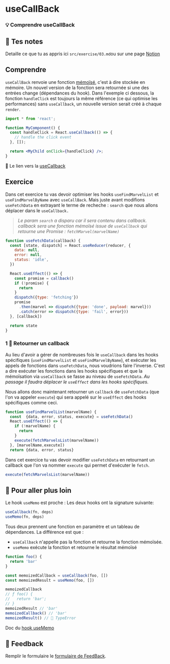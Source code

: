 # useCallBack

### 💡 Comprendre useCallBack

## 📝 Tes notes

Detaille ce que tu as appris ici
`src/exercise/03.md`ou sur une page [Notion](https://go.mikecodeur.com/course-notes-template)

## Comprendre

`useCallBack` renvoie une fonction
[mémoïsé](https://fr.wikipedia.org/wiki/M%C3%A9mo%C3%AFsation), c'est à dire
stockée en mémoire. Un nouvel version de la fonction sera retournée si une des
entrées change (dépendances du hook). Dans l'exemple ci dessous, la fonction
`handleClick` est toujours la même référence (ce qui optimise les performances)
sans `useCallback`, un nouvelle version serait créé à chaque `render`.

```jsx
import * from 'react';

function MyComponent() {
  const handleClick = React.useCallback(() => {
    // handle the click event
  }, []);

  return <MyChild onClick={handleClick} />;
}
```

📑 Le lien vers la
[useCallback](https://fr.reactjs.org/docs/hooks-reference.html#usecallback)

## Exercice

Dans cet exercice tu vas devoir optimiser les hooks `useFindMarvelList` et
`useFindMarvelByName` avec `useCallBack`. Mais juste avant modifions
`useFetchData` en extrayant le terme de recheche : `search` que nous allons
déplacer dans le `useCallback.`

> _Le param `search` a disparu car il sera contenu dans callback. callback sera
> une fonction mémoïsé issue de `useCallback` qui retourne une Promise :
> `fetchMarvel(marvelName)`_

```jsx
function useFetchData(callback) {
  const [state, dispatch] = React.useReducer(reducer, {
    data: null,
    error: null,
    status: 'idle',
  })

  React.useEffect(() => {
    const promise = callback()
    if (!promise) {
      return
    }
    dispatch({type: 'fetching'})
    promise
      .then(marvel => dispatch({type: 'done', payload: marvel}))
      .catch(error => dispatch({type: 'fail', error}))
  }, [callback])

  return state
}
```

### 1 🚀 Retourner un callback

Au lieu d'avoir a gérer de nombreuses fois le `useCallback` dans les hooks
spécifiques (`useFindMarvelList` et `useFindMarvelByName`), et exécuter les
appels de fonctions dans `useFetchData`, nous voudrions faire l'inverse. C'est a
dire exécuter les fonctions dans les hooks spécifiques et que la mémoïsation via
`useCallback` se fasse au niveau de `useFetchData`. _Au passage il faudra
déplacer le `useEffect` dans les hooks spécifiques._

Nous allons donc maintenant retourner un `callback` de `useFetchData` (que l'on
va appeler `execute`) qui sera appelé sur le `useEffect` des hooks spécifiques
comme ceci.

```jsx
function useFindMarvelList(marvelName) {
  const  {data, error, status, execute} = useFetchData()
  React.useEffect(() => {
    if (!marvelName) {
      return
    }
    execute(fetchMarvelsList(marvelName))
  }, [marvelName,execute])
  return {data, error, status}
```

Dans cet exercice tu vas devoir modifier `useFetchData` en retournant un
callback que l'on va nommer `execute` qui permet d'exécuter le `fetch`.

```jsx
execute(fetchMarvelsList(marvelName))
```

## 🚀 Pour aller plus loin

Le hook `useMemo` est proche : Les deux hooks ont la signature suivante:

```jsx
useCallback(fn, deps)
useMemo(fn, deps)
```

Tous deux prennent une fonction en paramètre et un tableau de dépendances. La
différence est que :

- `useCallback` n'appelle pas la fonction et retourne la fonction mémoïsée.
- `useMemo` exécute la fonction et retourne le résultat mémoïsé

```jsx
function foo() {
  return 'bar'
}

const memoizedCallback = useCallback(foo, [])
const memoizedResult = useMemo(foo, [])

memoizedCallback
// ƒ foo() {
//   return 'bar';
// }
memoizedResult // 'bar'
memoizedCallback() // 'bar'
memoizedResult() // 🔴 TypeError
```

Doc du [hook useMemo](https://fr.reactjs.org/docs/hooks-reference.html#usememo)

## 🐜 Feedback

Remplir le formulaire le
[formulaire de FeedBack](https://go.mikecodeur.com/cours-react-avis).
